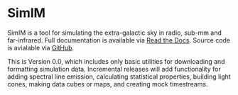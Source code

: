 SimIM
=====

SimIM is a tool for simulating the extra-galactic sky in radio, 
sub-mm and far-infrared. Full documentation is available via
[Read the Docs](https://simim.readthedocs.io).
Source code is avialable via [GitHub](https://github.com/rpkeenan/simim_public).

This is Version 0.0, which includes only basic utilities for 
downloading and formatting simulation data. Incremental releases will
add functionality for adding spectral line emission, calculating
statistical properties, building light cones, making data cubes
or maps, and creating mock timestreams.